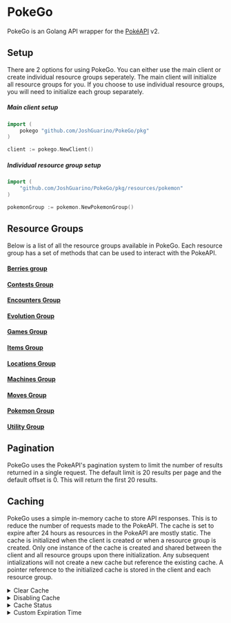 # PokeGo

PokeGo is an Golang API wrapper for the [PokéAPI](https://pokeapi.co/) v2.

## Setup
There are 2 options for using PokeGo. You can either use the main client or create individual resource groups seperately. 
The main client will initialize all resource groups for you. If you choose to use individual resource groups, 
you will need to initialize each group separately.


##### Main client setup
```go 
import (
    pokego "github.com/JoshGuarino/PokeGo/pkg"
)

client := pokego.NewClient()
```
##### Individual resource group setup
```go
import (
    "github.com/JoshGuarino/PokeGo/pkg/resources/pokemon"
)

pokemonGroup := pokemon.NewPokemonGroup()
```

## Resource Groups
Below is a list of all the resource groups available in PokeGo. Each resource group has a set of methods that can be used to interact with the PokeAPI.
#### [Berries group](pkg/resources/berries/README.md)
#### [Contests Group](pkg/resources/contests/README.md)
#### [Encounters Group](pkg/resources/encounters/README.md)
#### [Evolution Group](pkg/resources/evolution/README.md)
#### [Games Group](pkg/resources/games/README.md)
#### [Items Group](pkg/resources/items/README.md)
#### [Locations Group](pkg/resources/locations/README.md)
#### [Machines Group](pkg/resources/machines/README.md)
#### [Moves Group](pkg/resources/moves/README.md)
#### [Pokemon Group](pkg/resources/pokemon/README.md)
#### [Utility Group](pkg/resources/utility/README.md)

## Pagination
PokeGo uses the PokeAPI's pagination system to limit the number of results returned in a single request.
The default limit is 20 results per page and the default offset is 0. This will return the first 20 results.

## Caching
PokeGo uses a simple in-memory cache to store API responses. This is to reduce the number of requests made to the PokeAPI. 
The cache is set to expire after 24 hours as resources in the PokeAPI are mostly static. 
The cache is initialized when the client is created or when a resource group is created.
Only one instance of the cache is created and shared between the client and all resource groups upon there initialization.
Any subsequent intializations will not create a new cache but reference the existing cache.
A pointer reference to the initialized cache is stored in the client and each resource group.

<details>
<summary>Clear Cache</summary>

##### The cache can be cleared by calling the `Clear()` method on the cache. 
```go
// Main client example
client.Cache.Clear()

// Individual resource group example
resourceGroup.Cache.Clear()
```
</details>

<details>
<summary>Disabling Cache</summary>

##### The active status of the cache can be set by calling the `setActive()` method on the cache. 
```go
// Main client example
client.Cache.SetActive(false)

// Individual resource group example
resourceGroup.Cache.SetActive(false)
```
</details>

<details>
<summary>Cache Status</summary>

##### The active status of the cache can be checked by calling the `GetActive()` method on the cache. 
```go
// Main client example
client.Cache.GetActive()

// Individual resource group example
resourceGroup.Cache.GetActive()
```
</details>

<details>
    <summary>Custom Expiration Time</summary>

##### The expiration time of the cache can be set by calling the `SetExpiration()` method on the cache. 
```go
// Main client example
client.Cache.SetExpiration(48 * time.Hour)

// Individual resource group example
resourceGroup.Cache.SetExpiration(48 * time.Hour)
```
</details>
